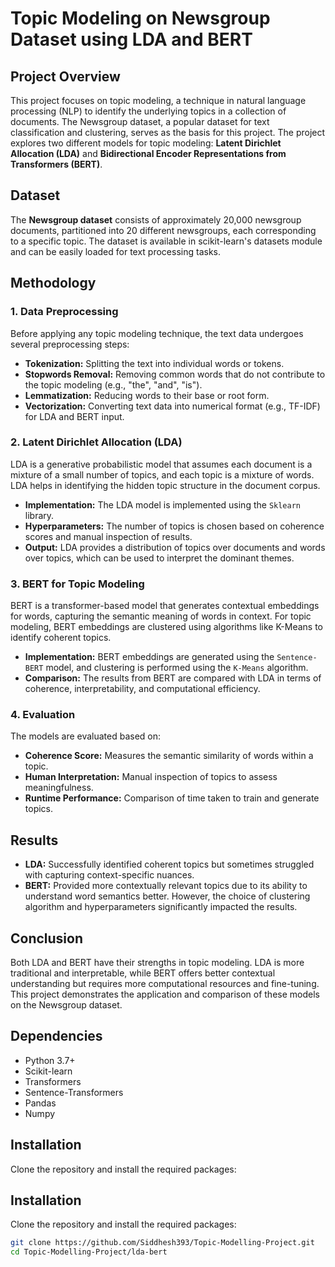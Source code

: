 # Topic Modeling on Newsgroup Dataset using LDA and BERT

## Project Overview

This project focuses on topic modeling, a technique in natural language processing (NLP) to identify the underlying topics in a collection of documents. The Newsgroup dataset, a popular dataset for text classification and clustering, serves as the basis for this project. The project explores two different models for topic modeling: **Latent Dirichlet Allocation (LDA)** and **Bidirectional Encoder Representations from Transformers (BERT)**.

## Dataset

The **Newsgroup dataset** consists of approximately 20,000 newsgroup documents, partitioned into 20 different newsgroups, each corresponding to a specific topic. The dataset is available in scikit-learn's datasets module and can be easily loaded for text processing tasks.

## Methodology

### 1. Data Preprocessing

Before applying any topic modeling technique, the text data undergoes several preprocessing steps:
- **Tokenization:** Splitting the text into individual words or tokens.
- **Stopwords Removal:** Removing common words that do not contribute to the topic modeling (e.g., "the", "and", "is").
- **Lemmatization:** Reducing words to their base or root form.
- **Vectorization:** Converting text data into numerical format (e.g., TF-IDF) for LDA and BERT input.

### 2. Latent Dirichlet Allocation (LDA)

LDA is a generative probabilistic model that assumes each document is a mixture of a small number of topics, and each topic is a mixture of words. LDA helps in identifying the hidden topic structure in the document corpus.

- **Implementation:** The LDA model is implemented using the `Sklearn` library.
- **Hyperparameters:** The number of topics is chosen based on coherence scores and manual inspection of results.
- **Output:** LDA provides a distribution of topics over documents and words over topics, which can be used to interpret the dominant themes.

### 3. BERT for Topic Modeling

BERT is a transformer-based model that generates contextual embeddings for words, capturing the semantic meaning of words in context. For topic modeling, BERT embeddings are clustered using algorithms like K-Means to identify coherent topics.

- **Implementation:** BERT embeddings are generated using the `Sentence-BERT` model, and clustering is performed using the `K-Means` algorithm.
- **Comparison:** The results from BERT are compared with LDA in terms of coherence, interpretability, and computational efficiency.

### 4. Evaluation

The models are evaluated based on:
- **Coherence Score:** Measures the semantic similarity of words within a topic.
- **Human Interpretation:** Manual inspection of topics to assess meaningfulness.
- **Runtime Performance:** Comparison of time taken to train and generate topics.

## Results

- **LDA:** Successfully identified coherent topics but sometimes struggled with capturing context-specific nuances.
- **BERT:** Provided more contextually relevant topics due to its ability to understand word semantics better. However, the choice of clustering algorithm and hyperparameters significantly impacted the results.

## Conclusion

Both LDA and BERT have their strengths in topic modeling. LDA is more traditional and interpretable, while BERT offers better contextual understanding but requires more computational resources and fine-tuning. This project demonstrates the application and comparison of these models on the Newsgroup dataset.

## Dependencies

- Python 3.7+
- Scikit-learn
- Transformers
- Sentence-Transformers
- Pandas
- Numpy

## Installation

Clone the repository and install the required packages:

## Installation

Clone the repository and install the required packages:

```bash
git clone https://github.com/Siddhesh393/Topic-Modelling-Project.git
cd Topic-Modelling-Project/lda-bert


